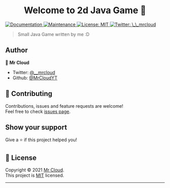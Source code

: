 <h1 align="center">Welcome to 2d Java Game 👋</h1>
<p>
  <a href="https://github.com/kefranabg/readme-md-generator#readme" target="_blank">
    <img alt="Documentation" src="https://img.shields.io/badge/documentation-yes-brightgreen.svg" />
  </a>
  <a href="https://github.com/kefranabg/readme-md-generator/graphs/commit-activity" target="_blank">
    <img alt="Maintenance" src="https://img.shields.io/badge/Maintained%3F-yes-green.svg" />
  </a>
  <a href="https://github.com/kefranabg/readme-md-generator/blob/master/LICENSE" target="_blank">
    <img alt="License: MIT" src="https://img.shields.io/github/license/MrCloudYT/2d Java Game" />
  </a>
  <a href="https://twitter.com/\_\_mrcloud" target="_blank">
    <img alt="Twitter: \_\_mrcloud" src="https://img.shields.io/twitter/follow/\_\_mrcloud.svg?style=social" />
  </a>
</p>

> Small Java Game written by me :D


## Author

👤 **Mr Cloud**

* Twitter: [@\_\_mrcloud](https://twitter.com/\_\_mrcloud)
* Github: [@MrCloudYT](https://github.com/MrCloudYT)

## 🤝 Contributing

Contributions, issues and feature requests are welcome!<br />Feel free to check [issues page](). 

## Show your support

Give a ⭐️ if this project helped you!

## 📝 License

Copyright © 2021 [Mr Cloud](https://github.com/MrCloudYT).<br />
This project is [MIT](https://github.com/kefranabg/readme-md-generator/blob/master/LICENSE) licensed.

***
